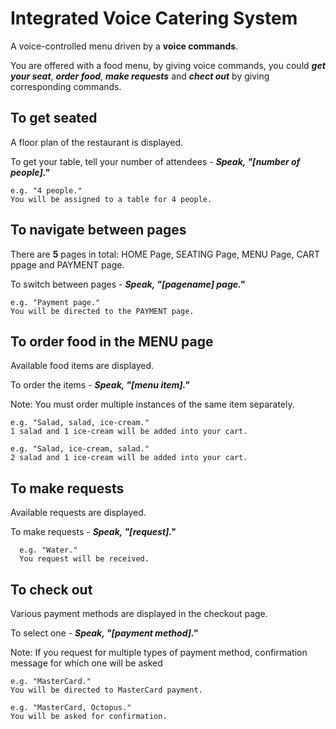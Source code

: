 # Integrated Voice Catering System

A voice-controlled menu driven by a **voice commands**.

You are offered with a food menu, by giving voice commands, you could **_get your seat_**, **_order food_**, **_make requests_** and **_chect out_** by giving corresponding commands.

   ## To get seated
   A floor plan of the restaurant is displayed.
   
   To get your table, tell your number of attendees - **_Speak, "[number of people]."_**
   
    e.g. "4 people."
    You will be assigned to a table for 4 people.
    
   ## To navigate between pages
   There are **5** pages in total: HOME Page, SEATING Page, MENU Page, CART ppage and PAYMENT page.
   
   To switch between pages - **_Speak, "[pagename] page."_**
    
    e.g. "Payment page."
    You will be directed to the PAYMENT page.
    
   ## To order food in the MENU page
   Available food items are displayed.
   
   To order the items - **_Speak, "[menu item]."_**
    
   Note: You must order multiple instances of the same item separately.
    
    e.g. "Salad, salad, ice-cream."
    1 salad and 1 ice-cream will be added into your cart.
    
    e.g. "Salad, ice-cream, salad."
    2 salad and 1 ice-cream will be added into your cart.
    
   ## To make requests
   Available requests are displayed.
   
   To make requests - **_Speak, "[request]."_**
   
      e.g. "Water."
      You request will be received.
    
   ## To check out
   Various payment methods are displayed in the checkout page. 
    
   To select one - **_Speak, "[payment method]."_**
    
   Note: If you request for multiple types of payment method, confirmation message for which one will be asked
    
    e.g. "MasterCard."
    You will be directed to MasterCard payment.
    
    e.g. "MasterCard, Octopus."
    You will be asked for confirmation.
    
   ##
    
    

